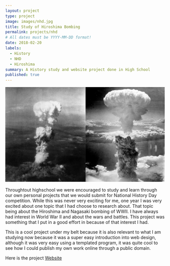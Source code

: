 ```yaml
---
layout: project
type: project
image: images/nhd.jpg
title: Study of Hiroshima Bombing
permalink: projects/nhd
# All dates must be YYYY-MM-DD format!
date: 2018-02-20
labels:
  - History
  - NHD
  - Hiroshima
summary: A History study and website project done in High School
published: true
---
```



  <img class="Hiroshima Bombing" src="https://github.com/JohananCS/JohananCS.github.io/blob/master/images/hiroshima.jpg">


Throughtout highschool we were encouraged to study and learn through our own personal projects that we would submit for National History Day competition. While this was never very exciting for me, one year I was very excited about one topic that I had choose to research about. That topic being about the Hiroshima and Nagasaki bombing of WWII. I have always had interest in World War II and about the wars and battles. This project was something that I put in a good effort in because of that interest I had.

This is a cool project under my belt because it is also relevant to what I am studying now because it was a super easy introduction into web design, although it was very easy using a templated program, it was quite cool to see how I could publish my own work online through a public domain.


Here is the project [Website](http://19971852.nhd.weebly.com/annotated-bibliography.html)
